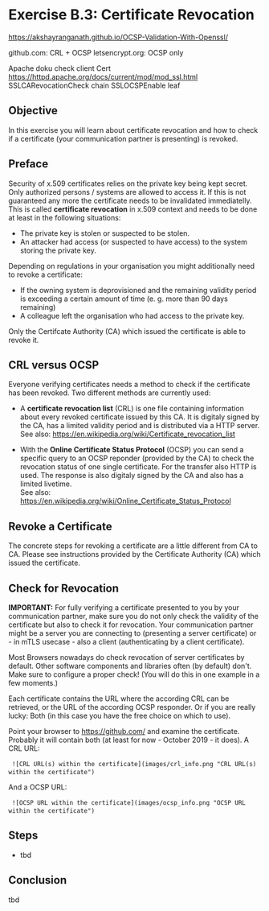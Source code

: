 # Exercise B.3: Certificate Revocation

https://akshayranganath.github.io/OCSP-Validation-With-Openssl/

github.com: CRL + OCSP
letsencrypt.org: OCSP only

Apache doku check client Cert
https://httpd.apache.org/docs/current/mod/mod_ssl.html
SSLCARevocationCheck chain
SSLOCSPEnable leaf

## Objective

In this exercise you will learn about certificate revocation and how to check if a certificate (your communication partner is presenting) is revoked.

## Preface

Security of x.509 certificates relies on the private key being kept secret. Only authorized persons / systems are allowed to access it. If this is not guaranteed any more the certificate needs to be invalidated immediatelly. This is called __certificate revocation__ in x.509 context and needs to be done at least in the following situations:

   * The private key is stolen or suspected to be stolen.
   * An attacker had access (or suspected to have access) to the system storing the private key.

Depending on regulations in your organisation you might additionally need to revoke a certificate:

   * If the owning system is deprovisioned and the remaining validity period is exceeding a certain amount of time (e. g. more than 90 days remaining)
   * A colleague left the organisation who had access to the private key.

Only the Certifcate Authority (CA) which issued the certificate is able to revoke it.

## CRL versus OCSP

Everyone verifying certificates needs a method to check if the certificate has been revoked. Two different methods are currently used:

   * A __certificate revocation list__ (CRL) is one file containing information about every revoked certificate issued by this CA. It is digitaly signed by the CA, has a limited validity period and is distributed via a HTTP server.  
     See also: https://en.wikipedia.org/wiki/Certificate_revocation_list

   * With the __Online Certificate Status Protocol__ (OCSP) you can send a specific query to an OCSP reponder (provided by the CA) to check the revocation status of one single certificate. For the transfer also HTTP is used. The response is also digitaly signed by the CA and also has a limited livetime.  
     See also: https://en.wikipedia.org/wiki/Online_Certificate_Status_Protocol

## Revoke a Certificate

The concrete steps for revoking a certificate are a little different from CA to CA. Please see instructions provided by the Certificate Authority (CA) which issued the certificate.

## Check for Revocation

__IMPORTANT:__ For fully verifying a certificate presented to you by your communication partner, make sure you do not only check the validity of the certificate but also to check it for revocation. Your communication partner might be a server you are connecting to (presenting a server certificate) or - in mTLS usecase - also a client (authenticating by a client certificate).

Most Browsers nowadays do check revocation of server certificates by default. Other software components and libraries often (by default) don't. Make sure to configure a proper check! (You will do this in one example in a few moments.)

Each certificate contains the URL where the according CRL can be retrieved, or the URL of the according OCSP responder. Or if you are really lucky: Both (in this case you have the free choice on which to use).

Point your browser to https://github.com/ and examine the certificate. Probably it will contain both (at least for now - October 2019 - it does). A CRL URL:

     ![CRL URL(s) within the certificate](images/crl_info.png "CRL URL(s) within the certificate")

And a OCSP URL:

     ![OCSP URL within the certificate](images/ocsp_info.png "OCSP URL within the certificate")


## Steps

   * tbd

## Conclusion

tbd
